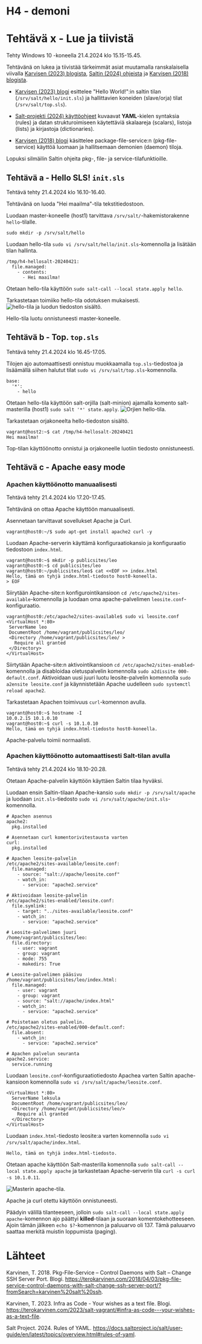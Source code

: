 # H4 - demoni

# Tehtävä x - Lue ja tiivistä
Tehty Windows 10 -koneella 21.4.2024 klo 15.15-15.45.

Tehtävänä on lukea ja tiivistää tärkeimmät asiat muutamalla ranskalaisella viivalla [Karvisen (2023) blogista](https://terokarvinen.com/2023/salt-vagrant/#infra-as-code---your-wishes-as-a-text-file), [Saltin (2024) ohjeista](https://docs.saltproject.io/salt/user-guide/en/latest/topics/overview.html#rules-of-yaml) ja [Karvisen (2018) blogista](https://terokarvinen.com/2018/04/03/pkg-file-service-control-daemons-with-salt-change-ssh-server-port/?fromSearch=karvinen%20salt%20ssh).

* [Karvisen (2023) blogi](https://terokarvinen.com/2023/salt-vagrant/#infra-as-code---your-wishes-as-a-text-file) esittelee "Hello World!":in saltin tilan (```/srv/salt/hello/init.sls```) ja hallittavien koneiden (slave/orja) tilat (```/srv/salt/top.sls```).

* [Salt-projekti (2024) käyttöohjeet](https://docs.saltproject.io/salt/user-guide/en/latest/topics/overview.html#rules-of-yaml) kuvaavat **YAML**-kielen syntaksia (rules) ja datan strukturoimiseen käytettäviä skalaareja (scalars), listoja (lists) ja kirjastoja (dictionaries).

* [Karvisen (2018) blogi](https://terokarvinen.com/2018/04/03/pkg-file-service-control-daemons-with-salt-change-ssh-server-port/?fromSearch=karvinen%20salt%20ssh) käsittelee package-file-service:n (pkg-file-service) käyttöä luomaan ja hallitsemaan demonien (daemon) tiloja.

Lopuksi silmäilin Saltin ohjeita pkg-, file- ja service-tilafunktioille.

## Tehtävä a - Hello SLS! `init.sls`
Tehtävä tehty 21.4.2024 klo 16.10-16.40.

Tehtävänä on luoda "Hei maailma"-tila tekstitiedostoon.

Luodaan master-koneelle (host1) tarvittava `/srv/salt/`-hakemistorakenne `hello`-tilalle. 
```
sudo mkdir -p /srv/salt/hello
```

Luodaan hello-tila `sudo vi /srv/salt/hello/init.sls`-komennolla ja lisätään tilan hallinta.
```
/tmp/h4-hellosalt-20240421:
  file.managed:
    - contents:
      - Hei maailma!
```

Otetaan hello-tila käyttöön `sudo salt-call --local state.apply hello`.

Tarkastetaan toimiiko hello-tila odotuksen mukaisesti.
![hello-tila ja luodun tiedoston sisältö.](https://github.com/leksu70/2024k-ph-teht/blob/master/kuvat/h4-a-hello.png "Hello-tila ja luodun tiedoston sisältö.")

Hello-tila luotu onnistuneesti master-koneelle.

## Tehtävä b - Top. `top.sls`
Tehtävä tehty 21.4.2024 klo 16.45-17.05.

Tilojen ajo automaattisesti onnistuu muokkaamalla `top.sls`-tiedostoa ja lisäämällä siihen halutut tilat `sudo vi /srv/salt/top.sls`-komennolla.
```
base:
  '*':
    - hello
```

Otetaan hello-tila käyttöön salt-orjilla (salt-minion) ajamalla komento salt-masterilla (host1) `sudo salt '*' state.apply`.
![Orjien hello-tila.](https://github.com/leksu70/2024k-ph-teht/blob/master/kuvat/h4-b-top.png "Orjien hello-tila.")

Tarkastetaan orjakoneelta hello-tiedoston sisältö.
```
vagrant@host2:~$ cat /tmp/h4-hellosalt-20240421
Hei maailma!
```

Top-tilan käyttöönotto onnistui ja orjakoneelle luotiin tiedosto onnistuneesti.

## Tehtävä c - Apache easy mode

### Apachen käyttöönotto manuaalisesti
Tehtävä tehty 21.4.2024 klo 17.20-17.45.

Tehtävänä on ottaa Apache käyttöön manuaalisesti.

Asennetaan tarvittavat sovellukset Apache ja Curl.
```
vagrant@host0:~/$ sudo apt-get install apache2 curl -y
```

Luodaan Apache-serverin käyttämä konfiguraatiokansio ja konfiguraatio tiedostoon `index.html`.
```
vagrant@host0:~$ mkdir -p publicsites/leo
vagrant@host0:~$ cd publicsites/leo
vagrant@host0:~/publicsites/leo$ cat <<EOF >> index.html
Hello, tämä on tyhjä index.html-tiedosto host0-koneella.
> EOF
```

Siirytään Apache-site:n konfigurointikansioon `cd /etc/apache2/sites-available`-komennolla ja luodaan oma apache-palvelimen `leosite.conf`-konfiguraatio.
```
vagrant@host0:/etc/apache2/sites-available$ sudo vi leosite.conf
<VirtualHost *:80>
 ServerName leo
 DocumentRoot /home/vagrant/publicsites/leo/
 <Directory /home/vagrant/publicsites/leo/ >
   Require all granted
 </Directory>
</VirtualHost>
```

Siirtytään Apache-site:n aktivointikansioon `cd /etc/apache2/sites-enabled`-komennolla ja disabloidaa oletuspalvelin komennolla `sudo a2dissite 000-default.conf`. Aktivoidaan uusi juuri luotu leosite-palvelin komennolla `sudo a2ensite leosite.conf` ja käynnistetään Apache uudelleen `sudo systemctl reload apache2`.

Tarkastetaan Apachen toimivuus `curl`-komennon avulla.
```
vagrant@host0:~$ hostname -I
10.0.2.15 10.1.0.10
vagrant@host0:~$ curl -s 10.1.0.10
Hello, tämä on tyhjä index.html-tiedosto host0-koneella.
```

Apache-palvelu toimii normaalisti.

### Apachen käyttöönotto automaattisesti Salt-tilan avulla
Tehtävä tehty 21.4.2024 klo 18.10-20.28.

Otetaan Apache-palvelin käyttöön käyttäen Saltin tilaa hyväksi.

Luodaan ensin Saltin-tilaan Apache-kansio `sudo mkdir -p /srv/salt/apache` ja luodaan `init.sls`-tiedosto `sudo vi /srv/salt/apache/init.sls`-komennolla.
```
# Apachen asennus
apache2:
  pkg.installed

# Asennetaan curl komentorivitestausta varten
curl:
  pkg.installed

# Apachen leosite-palvelin
/etc/apache2/sites-available/leosite.conf:
  file.managed:
    - source: "salt://apache/leosite.conf"
    - watch_in:
      - service: "apache2.service"

# Aktivoidaan leosite-palvelin
/etc/apache2/sites-enabled/leosite.conf:
  file.symlink:
    - target: "../sites-available/leosite.conf"
    - watch_in:
      - service: "apache2.service"

# Leosite-palvelimen juuri
/home/vagrant/publicsites/leo:
  file.directory:
    - user: vagrant
    - group: vagrant
    - mode: 755
    - makedirs: True

# Leosite-palvelimen pääsivu
/home/vagrant/publicsites/leo/index.html:
  file.managed:
    - user: vagrant
    - group: vagrant
    - source: "salt://apache/index.html"
    - watch_in:
      - service: "apache2.service"

# Poistetaan oletus palvelin.
/etc/apache2/sites-enabled/000-default.conf:
  file.absent:
    - watch_in:
      - service: "apache2.service"

# Apachen palvelun seuranta
apache2.service:
  service.running
```

Luodaan `leosite.conf`-konfiguraatiotiedosto Apachea varten Saltin apache-kansioon komennolla `sudo vi /srv/salt/apache/leosite.conf`.
```
<VirtualHost *:80>
  ServerName leksula
  DocumentRoot /home/vagrant/publicsites/leo/
  <Directory /home/vagrant/publicsites/leo/>
    Require all granted
  </Directory>
</VirtualHost>
```

Luodaan `index.html`-tiedosto leosite:a varten komennolla `sudo vi /srv/salt/apache/index.html`.
```
Hello, tämä on tyhjä index.html-tiedosto.
```

Otetaan apache käyttöön Salt-masterilla komennolla `sudo salt-call --local state.apply apache` ja tarkastetaan Apache-serverin tila `curl -s curl -s 10.1.0.11`.

![Masterin apache-tila.](https://github.com/leksu70/2024k-ph-teht/blob/master/kuvat/h4-c-apache.png "Masterin apache-tila.")

Apache ja curl otettu käyttöön onnistuneesti.

Päädyin välillä tilanteeseen, jolloin `sudo salt-call --local state.apply apache`-komennon ajo päättyi **killed**-tilaan ja suoraan komentokehotteeseen. Ajoin tämän jälkeen `echo $?`-komennon ja paluuarvo oli 137. Tämä paluuarvo saattaa merkitä muistin loppumista (paging).


# Lähteet
Karvinen, T. 2018. Pkg-File-Service – Control Daemons with Salt – Change SSH Server Port. Blogi. https://terokarvinen.com/2018/04/03/pkg-file-service-control-daemons-with-salt-change-ssh-server-port/?fromSearch=karvinen%20salt%20ssh.

Karvinen, T. 2023. Infra as Code - Your wishes as a text file. Blogi. https://terokarvinen.com/2023/salt-vagrant/#infra-as-code---your-wishes-as-a-text-file.

Salt Project. 2024. Rules of YAML. https://docs.saltproject.io/salt/user-guide/en/latest/topics/overview.html#rules-of-yaml.
